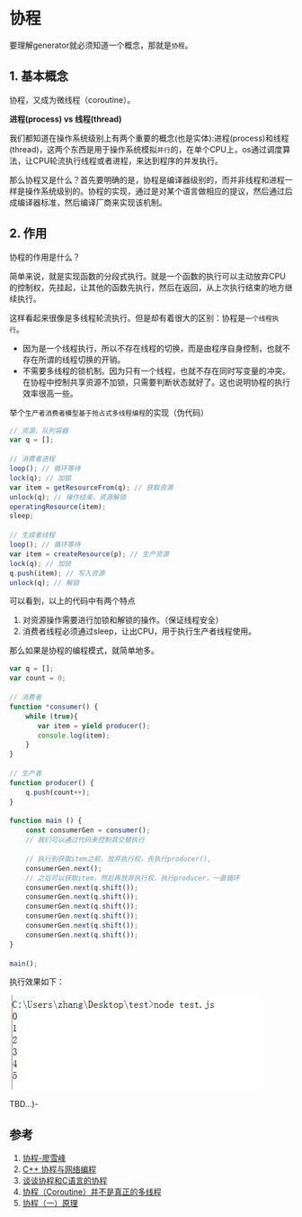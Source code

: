 # 协程

要理解generator就必须知道一个概念，那就是`协程`。

## 1. 基本概念

协程，又成为微线程（coroutine）。

**进程(process) vs 线程(thread)**

我们都知道在操作系统级别上有两个重要的概念(也是实体):进程(process)和线程(thread)，这两个东西是用于操作系统模拟`并行`的，在单个CPU上，os通过调度算法，让CPU轮流执行线程或者进程，来达到程序的并发执行。

那么协程又是什么？首先要明确的是，协程是编译器级别的，而并非线程和进程一样是操作系统级别的。协程的实现，通过是对某个语言做相应的提议，然后通过后成编译器标准，然后编译厂商来实现该机制。

## 2. 作用

协程的作用是什么？

简单来说，就是实现函数的分段式执行。就是一个函数的执行可以主动放弃CPU的控制权，先挂起，让其他的函数先执行，然后在返回，从上次执行结束的地方继续执行。

这样看起来很像是多线程轮流执行。但是却有着很大的区别：协程是`一个线程执行`。

* 因为是一个线程执行，所以不存在线程的切换，而是由程序自身控制，也就不存在所谓的线程切换的开销。
* 不需要多线程的锁机制。因为只有一个线程，也就不存在同时写变量的冲突。在协程中控制共享资源不加锁，只需要判断状态就好了。这也说明协程的执行效率很高一些。

举个`生产者消费者模型基于抢占式多线程编程`的实现（伪代码）

```javascript
// 资源，队列容器
var q = [];

// 消费者进程
loop(); // 循环等待
lock(q); // 加锁
var item = getResourceFrom(q); // 获取资源
unlock(q); // 操作结束，资源解锁
operatingResource(item);
sleep;

// 生成者线程
loop(); // 循环等待
var item = createResource(p); // 生产资源
lock(q); // 加锁
q.push(item); // 写入资源
unlock(q); // 解锁
```

可以看到，以上的代码中有两个特点

1. 对资源操作需要进行加锁和解锁的操作。（保证线程安全）
2. 消费者线程必须通过sleep，让出CPU，用于执行生产者线程使用。

那么如果是协程的编程模式，就简单地多。

```javascript
var q = [];
var count = 0;

// 消费者
function *consumer() {
    while (true){
       var item = yield producer();
       console.log(item); 
    }
}

// 生产者
function producer() {
    q.push(count++);
}

function main () {
    const consumerGen = consumer();
    // 我们可以通过代码来控制其交替执行

    // 执行到获取item之前，放弃执行权，先执行producer(),
    consumerGen.next();
    // 之后可以获取item，然后再放弃执行权，执行producer，一直循环
    consumerGen.next(q.shift());
    consumerGen.next(q.shift());
    consumerGen.next(q.shift());
    consumerGen.next(q.shift());
    consumerGen.next(q.shift());
    consumerGen.next(q.shift());
}

main();
```

执行效果如下：

![coroutine.png](../../image/coroutine.png)


TBD...)-



## 参考

1. [协程-廖雪峰](http://www.liaoxuefeng.com/wiki/001374738125095c955c1e6d8bb493182103fac9270762a000/0013868328689835ecd883d910145dfa8227b539725e5ed000)
2. [C++ 协程与网络编程](http://www.cppblog.com/ioriiod0/archive/2013/01/01/196890.html)
3. [谈谈协程和C语言的协程](http://www.yeolar.com/note/2013/02/17/coroutines/)
4. [协程（Coroutine）并不是真正的多线程](http://www.cnblogs.com/wonderKK/p/4062591.html)
5. [协程（一）原理](http://www.cnblogs.com/takeaction/archive/2015/03/25/4365422.html)